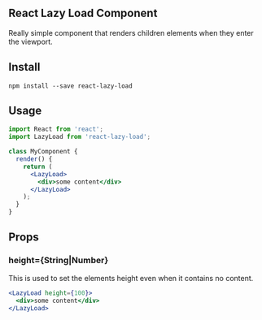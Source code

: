 ## React Lazy Load Component

Really simple component that renders children elements when they enter the viewport.

## Install

```
npm install --save react-lazy-load
```

## Usage

```jsx
import React from 'react';
import LazyLoad from 'react-lazy-load';

class MyComponent {
  render() {
    return (
      <LazyLoad>
        <div>some content</div>
      </LazyLoad>
    );
  }
}
```

## Props

### height={String|Number}

This is used to set the elements height even when it contains no content.

```jsx
<LazyLoad height={100}>
  <div>some content</div>
</LazyLoad>
```